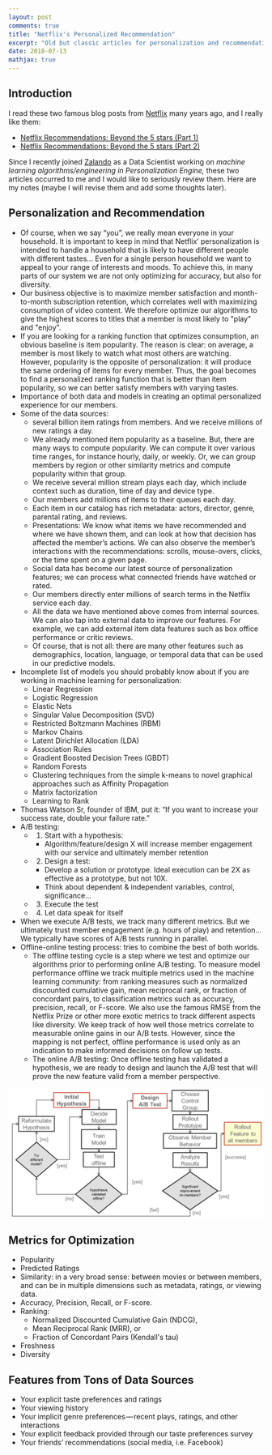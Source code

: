 ```yaml
---
layout: post
comments: true
title: "Netflix's Personalized Recommendation"
excerpt: "Old but classic articles for personalization and recommendation."
date: 2018-07-13
mathjax: true
---
```


## Introduction

I read these two famous blog posts from [Netflix](https://www.netflix.com/) many years ago, and I really like them:

- [Netflix Recommendations: Beyond the 5 stars (Part 1)](https://medium.com/netflix-techblog/netflix-recommendations-beyond-the-5-stars-part-1-55838468f429)
- [Netflix Recommendations: Beyond the 5 stars (Part 2)](https://medium.com/netflix-techblog/netflix-recommendations-beyond-the-5-stars-part-2-d9b96aa399f5)

Since I recently joined [Zalando](http://www.zalando.com/) as a Data Scientist working on *machine learning algorithms/engineering in Personalization Engine,* these two articles occurred to me and I would like to seriously review them. Here are my notes (maybe I will revise them and add some thoughts later).

## Personalization and Recommendation

- Of course, when we say “you”, we really mean everyone in your household. It is important to keep in mind that Netflix’ personalization is intended to handle a household that is likely to have different people with different tastes... Even for a single person household we want to appeal to your range of interests and moods. To achieve this, in many parts of our system we are not only optimizing for accuracy, but also for diversity.
- Our business objective is to maximize member satisfaction and month-to-month subscription retention, which correlates well with maximizing consumption of video content. We therefore optimize our algorithms to give the highest scores to titles that a member is most likely to "play" and "enjoy".
- If you are looking for a ranking function that optimizes consumption, an obvious baseline is item popularity. The reason is clear: on average, a member is most likely to watch what most others are watching. However, popularity is the opposite of personalization: it will produce the same ordering of items for every member. Thus, the goal becomes to find a personalized ranking function that is better than item popularity, so we can better satisfy members with varying tastes.
- Importance of both data and models in creating an optimal personalized experience for our members.
- Some of the data sources:
  * several billion item ratings from members. And we receive millions of new ratings a day.
  * We already mentioned item popularity as a baseline. But, there are many ways to compute popularity. We can compute it over various time ranges, for instance hourly, daily, or weekly. Or, we can group members by region or other similarity metrics and compute popularity within that group.
  * We receive several million stream plays each day, which include context such as duration, time of day and device type.
  * Our members add millions of items to their queues each day.
  * Each item in our catalog has rich metadata: actors, director, genre, parental rating, and reviews.
  * Presentations: We know what items we have recommended and where we have shown them, and can look at how that decision has affected the member’s actions. We can also observe the member’s interactions with the recommendations: scrolls, mouse-overs, clicks, or the time spent on a given page.
  * Social data has become our latest source of personalization features; we can process what connected friends have watched or rated.
  * Our members directly enter millions of search terms in the Netflix service each day.
  * All the data we have mentioned above comes from internal sources. We can also tap into external data to improve our features. For example, we can add external item data features such as box office performance or critic reviews.
  * Of course, that is not all: there are many other features such as demographics, location, language, or temporal data that can be used in our predictive models.
- Incomplete list of models you should probably know about if you are working in machine learning for personalization:
  * Linear Regression
  * Logistic Regression
  * Elastic Nets
  * Singular Value Decomposition (SVD)
  * Restricted Boltzmann Machines (RBM)
  * Markov Chains
  * Latent Dirichlet Allocation (LDA)
  * Association Rules
  * Gradient Boosted Decision Trees (GBDT)
  * Random Forests
  * Clustering techniques from the simple k-means to novel graphical approaches such as Affinity Propagation
  * Matrix factorization
  * Learning to Rank
- Thomas Watson Sr, founder of IBM, put it: “If you want to increase your success rate, double your failure rate.”
- A/B testing:
  * 1. Start with a hypothesis: 
    - Algorithm/feature/design X will increase member engagement with our service and ultimately member retention
  * 2. Design a test: 
    - Develop a solution or prototype. Ideal execution can be 2X as effective as a prototype, but not 10X.
    - Think about dependent & independent variables, control, significance…
  * 3. Execute the test
  * 4. Let data speak for itself
- When we execute A/B tests, we track many different metrics. But we ultimately trust member engagement (e.g. hours of play) and retention... We typically have scores of A/B tests running in parallel.
- Offline-online testing process: tries to combine the best of both worlds. 
  * The offline testing cycle is a step where we test and optimize our algorithms prior to performing online A/B testing. To measure model performance offline we track multiple metrics used in the machine learning community: from ranking measures such as normalized discounted cumulative gain, mean reciprocal rank, or fraction of concordant pairs, to classification metrics such as accuracy, precision, recall, or F-score. We also use the famous RMSE from the Netflix Prize or other more exotic metrics to track different aspects like diversity. We keep track of how well those metrics correlate to measurable online gains in our A/B tests. However, since the mapping is not perfect, offline performance is used only as an indication to make informed decisions on follow up tests.
  * The online A/B testing: Once offline testing has validated a hypothesis, we are ready to design and launch the A/B test that will prove the new feature valid from a member perspective.

<div style="text-align:center">
<img src="/images/netflix_personalized_recsys.png" alt="Drawing" style="width: 700px;"/>
</div>

## Metrics for Optimization

- Popularity
- Predicted Ratings
- Similarity: in a very broad sense: between movies or between members, and can be in multiple dimensions such as metadata, ratings, or viewing data.
- Accuracy, Precision, Recall, or F-score.
- Ranking: 
  * Normalized Discounted Cumulative Gain (NDCG), 
  * Mean Reciprocal Rank (MRR), or 
  * Fraction of Concordant Pairs (Kendall's tau)
- Freshness
- Diversity

## Features from Tons of Data Sources

- Your explicit taste preferences and ratings
- Your viewing history
- Your implicit genre preferences — recent plays, ratings, and other interactions
- Your explicit feedback provided through our taste preferences survey
- Your friends’ recommendations (social media, i.e. Facebook)
